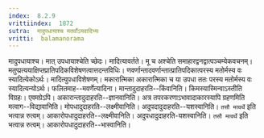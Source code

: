 ```yaml
---
index:  8.2.9
vrittiindex:  1872
sutra:  मादुपधायाश्च मतर्वोऽयवादिभ्यः
vritti:  balamanorama 
---
```


मादुपधायाश्च। मात् उपधायाश्चेति च्छेदः। मादित्यावर्तते। मू च अश्चेति समाहारद्वनद्वात्पञ्चम्येकवचनम्। मतुप्प्रत्ययाक्षिप्तप्रातिपदिकविशेषणत्वात्तदन्तविधिः। णवर्णान्तादवर्णान्तात्प्रातिपदिकात्परस्य मतोर्मस्य वः स्यादित्येकोऽर्थः। मादित्युपधाविशेषणम्। मकारात्मिका अकारात्मिका च या उपधा ततः परस्य मतोर्मस्य वः स्यादित्यन्योऽर्थः। फलितमाह--मवर्णेत्यादिना। मान्तादुदाहरति--किंवानिति। किमस्यास्मिन्वाऽस्तीति विग्रहः। एवमग्रेऽपि। अकारान्तादुदाहरति--ज्ञानवानिति। अत्र तपरकरणाऽभावादाकारस्यापि ग्रहणमिति मत्वाग--विद्यावानिति। मोपधादुदाहरति--लक्ष्मीवानिति। अदुपदादुदाहरति--यशस्वानिति। `तसौ मत्वर्थे` इति भत्वान्न रुत्वम्। आकारोपधादुदाहरति--लक्ष्मीवानिति। अदुपधादुदाहरति-यशस्वानिति। `तसौ मत्वर्थे` इति भत्वान्न रुत्वम्। आकारोपधादुदाहरति--भास्वानिति।

